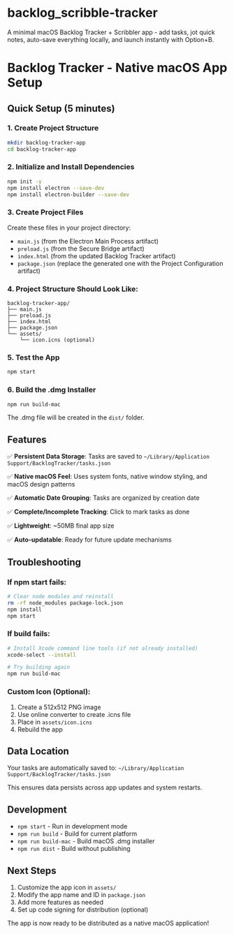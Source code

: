 # backlog_scribble-tracker
A minimal macOS Backlog Tracker + Scribbler app - add tasks, jot quick notes, auto-save everything locally, and launch instantly with Option+B.

# Backlog Tracker - Native macOS App Setup

## Quick Setup (5 minutes)

### 1. Create Project Structure
```bash
mkdir backlog-tracker-app
cd backlog-tracker-app
```

### 2. Initialize and Install Dependencies
```bash
npm init -y
npm install electron --save-dev
npm install electron-builder --save-dev
```

### 3. Create Project Files

Create these files in your project directory:

- `main.js` (from the Electron Main Process artifact)
- `preload.js` (from the Secure Bridge artifact) 
- `index.html` (from the updated Backlog Tracker artifact)
- `package.json` (replace the generated one with the Project Configuration artifact)

### 4. Project Structure Should Look Like:
```
backlog-tracker-app/
├── main.js
├── preload.js
├── index.html
├── package.json
└── assets/
    └── icon.icns (optional)
```

### 5. Test the App
```bash
npm start
```

### 6. Build the .dmg Installer
```bash
npm run build-mac
```

The .dmg file will be created in the `dist/` folder.

## Features

✅ **Persistent Data Storage**: Tasks are saved to `~/Library/Application Support/BacklogTracker/tasks.json`

✅ **Native macOS Feel**: Uses system fonts, native window styling, and macOS design patterns

✅ **Automatic Date Grouping**: Tasks are organized by creation date

✅ **Complete/Incomplete Tracking**: Click to mark tasks as done

✅ **Lightweight**: ~50MB final app size

✅ **Auto-updatable**: Ready for future update mechanisms

## Troubleshooting

### If npm start fails:
```bash
# Clear node modules and reinstall
rm -rf node_modules package-lock.json
npm install
npm start
```

### If build fails:
```bash
# Install Xcode command line tools (if not already installed)
xcode-select --install

# Try building again
npm run build-mac
```

### Custom Icon (Optional):
1. Create a 512x512 PNG image
2. Use online converter to create .icns file
3. Place in `assets/icon.icns`
4. Rebuild the app

## Data Location

Your tasks are automatically saved to:
`~/Library/Application Support/BacklogTracker/tasks.json`

This ensures data persists across app updates and system restarts.

## Development

- `npm start` - Run in development mode
- `npm run build` - Build for current platform
- `npm run build-mac` - Build macOS .dmg installer
- `npm run dist` - Build without publishing

## Next Steps

1. Customize the app icon in `assets/`
2. Modify the app name and ID in `package.json`
3. Add more features as needed
4. Set up code signing for distribution (optional)

The app is now ready to be distributed as a native macOS application!
